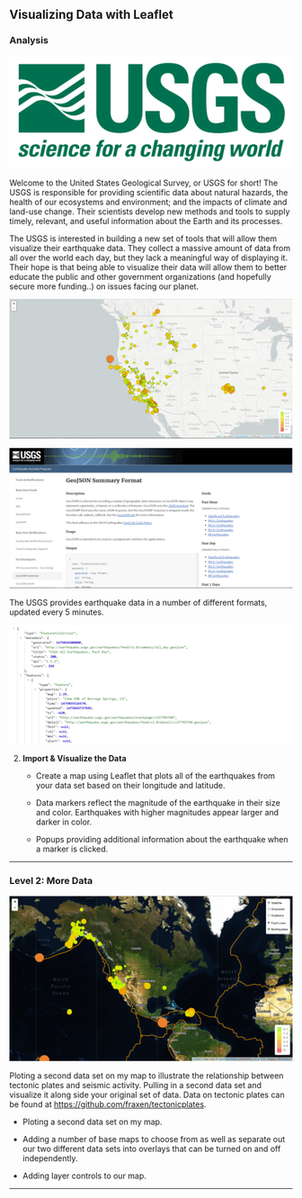 ## Visualizing Data with Leaflet

### Analysis

![1-Logo](Images/1-Logo.png)

Welcome to the United States Geological Survey, or USGS for short! The USGS is responsible for providing scientific data about natural hazards, the health of our ecosystems and environment; and the impacts of climate and land-use change. Their scientists develop new methods and tools to supply timely, relevant, and useful information about the Earth and its processes. 

The USGS is interested in building a new set of tools that will allow them visualize their earthquake data. They collect a massive amount of data from all over the world each day, but they lack a meaningful way of displaying it. Their hope is that being able to visualize their data will allow them to better educate the public and other government organizations (and hopefully secure more funding..) on issues facing our planet.

![2-BasicMap](Images/2-BasicMap.png)


   ![3-Data](Images/3-Data.png)

   The USGS provides earthquake data in a number of different formats, updated every 5 minutes.

   ![4-JSON](Images/4-JSON.png)

2. **Import & Visualize the Data**

   * Create a map using Leaflet that plots all of the earthquakes from your data set based on their longitude and latitude.

   * Data markers reflect the magnitude of the earthquake in their size and color. Earthquakes with higher magnitudes appear larger and darker in color.

   * Popups providing additional information about the earthquake when a marker is clicked.
   
- - -

### Level 2: More Data

![5-Advanced](Images/5-Advanced.png)

Ploting a second data set on my map to illustrate the relationship between tectonic plates and seismic activity. 
Pulling in a second data set and visualize it along side your original set of data. 
Data on tectonic plates can be found at <https://github.com/fraxen/tectonicplates>.

* Ploting a second data set on my map.

* Adding a number of base maps to choose from as well as separate out our two different data sets into overlays that can be turned on and off independently.

* Adding layer controls to our map.

- - -
